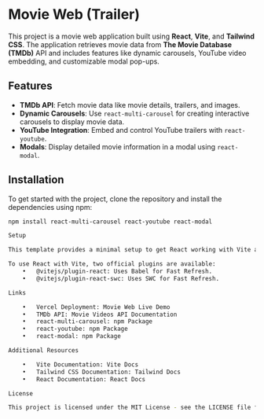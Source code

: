 # Movie Web (Trailer)

This project is a movie web application built using **React**, **Vite**, and **Tailwind CSS**. The application retrieves movie data from **The Movie Database (TMDb)** API and includes features like dynamic carousels, YouTube video embedding, and customizable modal pop-ups.

## Features

- **TMDb API**: Fetch movie data like movie details, trailers, and images.
- **Dynamic Carousels**: Use `react-multi-carousel` for creating interactive carousels to display movie data.
- **YouTube Integration**: Embed and control YouTube trailers with `react-youtube`.
- **Modals**: Display detailed movie information in a modal using `react-modal`.

## Installation

To get started with the project, clone the repository and install the dependencies using npm:

```bash
npm install react-multi-carousel react-youtube react-modal

Setup

This template provides a minimal setup to get React working with Vite and includes HMR (Hot Module Replacement) for a fast development experience. The project uses Tailwind CSS for styling and includes ESLint rules for code quality.

To use React with Vite, two official plugins are available:
	•	@vitejs/plugin-react: Uses Babel for Fast Refresh.
	•	@vitejs/plugin-react-swc: Uses SWC for Fast Refresh.

Links

	•	Vercel Deployment: Movie Web Live Demo
	•	TMDb API: Movie Videos API Documentation
	•	react-multi-carousel: npm Package
	•	react-youtube: npm Package
	•	react-modal: npm Package

Additional Resources

	•	Vite Documentation: Vite Docs
	•	Tailwind CSS Documentation: Tailwind Docs
	•	React Documentation: React Docs

License

This project is licensed under the MIT License - see the LICENSE file for details.